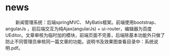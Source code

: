 # news
&nbsp;&nbsp;&nbsp;&nbsp;&nbsp;&nbsp;&nbsp;&nbsp;新闻管理系统：后端springMVC、 MyBatis框架。前端使用bootstrap、angularJs ，前后端交互为纯Ajax(angularJs) + ui-router，编辑器为百度UEditor。文章审核为临时加的模块，前端页面不完善，后端除基本功能外只做了防止不同管理员审核同一篇文章的功能。说明书及效果图查看目录中：系统说明.pdf。
